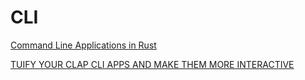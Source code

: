 # CLI

[Command Line Applications in Rust]( https://rust-cli.github.io/book/index.html )

[TUIFY YOUR CLAP CLI APPS AND MAKE THEM MORE INTERACTIVE]( https://developerlife.com/2023/09/17/tuify-clap/ )
